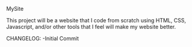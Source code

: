 MySite

This project will be a website that I code from scratch using HTML,
CSS, Javascript, and/or other tools that I feel will make my website
better.

CHANGELOG:
-Initial Commit